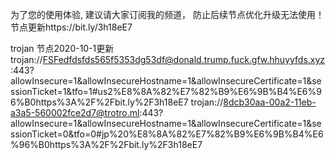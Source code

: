 为了您的使用体验, 建议请大家订阅我的频道， 防止后续节点优化升级无法使用！节点更新https://bit.ly/3h18eE7


trojan 节点2020-10-1更新
trojan://FSFedfdsfds565f5353dg53df@donald.trump.fuck.gfw.hhuyyfds.xyz:443?allowInsecure=1&allowInsecureHostname=1&allowInsecureCertificate=1&sessionTicket=1&tfo=1#us2%E8%8A%82%E7%82%B9%E6%9B%B4%E6%96%B0https%3A%2F%2Fbit.ly%2F3h18eE7
trojan://8dcb30aa-00a2-11eb-a3a5-560002fce2d7@trotro.ml:443?allowInsecure=1&allowInsecureHostname=1&allowInsecureCertificate=1&sessionTicket=0&tfo=0#jp%20%E8%8A%82%E7%82%B9%E6%9B%B4%E6%96%B0https%3A%2F%2Fbit.ly%2F3h18eE7
